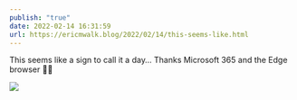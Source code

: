 ```yaml
---
publish: "true"
date: 2022-02-14 16:31:59
url: https://ericmwalk.blog/2022/02/14/this-seems-like.html
---
```

This seems like a sign to call it a day… Thanks Microsoft 365 and the Edge browser 🤦‍♂️


![](https://ericmwalk.blog/uploads/2022/c836aae1ae.jpg)